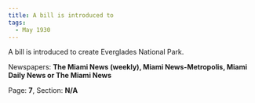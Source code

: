 ```yaml
---  
title: A bill is introduced to  
tags:  
  - May 1930  
---  
```

  
A bill is introduced to create Everglades National Park.  
  
Newspapers: **The Miami News (weekly), Miami News-Metropolis, Miami Daily News or The Miami News**  
  
Page: **7**, Section: **N/A** 
